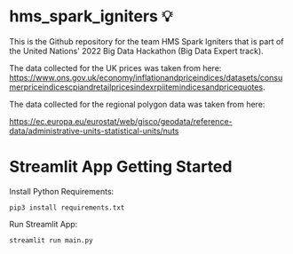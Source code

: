 # hms_spark_igniters 💡
This is the Github repository for the team HMS Spark Igniters that is part of the United Nations' 2022 Big Data Hackathon (Big Data Expert track).

The data collected for the UK prices was taken from here: https://www.ons.gov.uk/economy/inflationandpriceindices/datasets/consumerpriceindicescpiandretailpricesindexrpiitemindicesandpricequotes.

The data collected for the regional polygon data was taken from here:

https://ec.europa.eu/eurostat/web/gisco/geodata/reference-data/administrative-units-statistical-units/nuts

# Streamlit App Getting Started

Install Python Requirements:
```
pip3 install requirements.txt
```

Run Streamlit App:
```
streamlit run main.py
```

